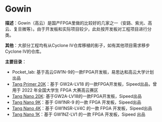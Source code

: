 # Gowin

**描述**：Gowin（高云）是国产FPGA里做的比较好的几家之一（安路、紫光、高云、复旦微等）。由于开发板和实际项目较少，此处按开发板对工程项目进行分类。



**其他**：大部分工程均有从Cyclone IV仓库移植的影子，如有其他项目需求移步Cyclone IV的仓库。



**主要目录**：

+ Pocket_lab: 基于高云GW1N-9的一款FPGA开发板，易思达和高云大学计划出品
+ [Tang Primer 20K](https://wiki.sipeed.com/primer20k)：基于 GW2A-LV18 的一款FPGA开发板，Sipeed出品，曾用于 2022 年全国大学生 FPGA 大赛高云赛区
+ [Tang Nano 20K](https://wiki.sipeed.com/hardware/zh/tang/tang-nano-20k/nano-20k.html): 基于GW2A-LV18的一款FPGA开发板，Sipeed出品
+ [Tang Nano 9K](https://wiki.sipeed.com/tang9k)：基于 GW1NR-9 的一款 FPGA 开发板，Sipeed出品
+ [Tang Nano 4K](https://wiki.sipeed.com/tang4k)：基于 GW1NSR-LV4C 的一款 FPGA 开发板，Sipeed出品
+ [Tang Nano 1K](https://wiki.sipeed.com/tang1k)：基于 GW1NZ-LV1 的一款 FPGA 开发板，Sipeed 出品

